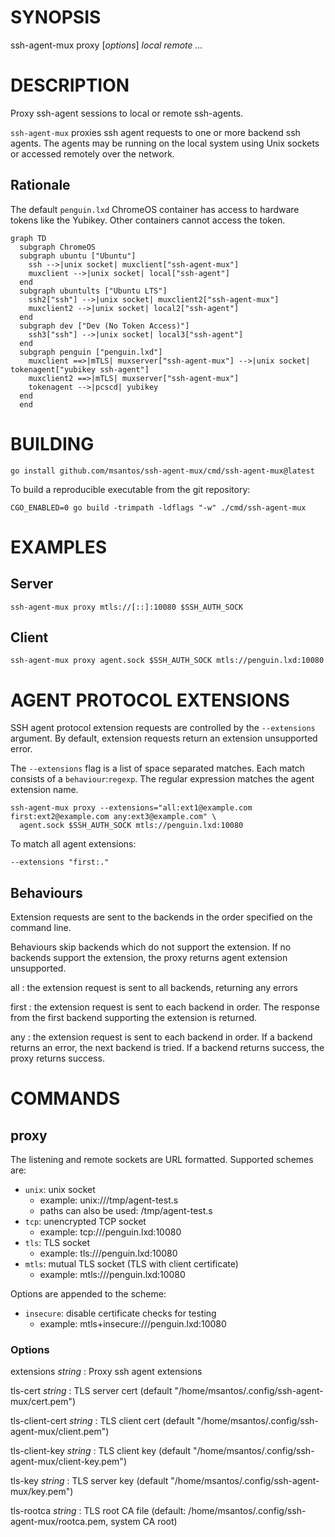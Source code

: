 # SYNOPSIS

ssh-agent-mux proxy [*options*] *local* *remote* *...*

# DESCRIPTION

Proxy ssh-agent sessions to local or remote ssh-agents.

`ssh-agent-mux` proxies ssh agent requests to one or more backend ssh
agents. The agents may be running on the local system using Unix sockets
or accessed remotely over the network.

## Rationale

The default `penguin.lxd` ChromeOS container has access to hardware
tokens like the Yubikey. Other containers cannot access the token.

```mermaid
graph TD
  subgraph ChromeOS
  subgraph ubuntu ["Ubuntu"]
    ssh -->|unix socket| muxclient["ssh-agent-mux"]
    muxclient -->|unix socket| local["ssh-agent"]
  end
  subgraph ubuntults ["Ubuntu LTS"]
    ssh2["ssh"] -->|unix socket| muxclient2["ssh-agent-mux"]
    muxclient2 -->|unix socket| local2["ssh-agent"]
  end
  subgraph dev ["Dev (No Token Access)"]
    ssh3["ssh"] -->|unix socket| local3["ssh-agent"]
  end
  subgraph penguin ["penguin.lxd"]
    muxclient ==>|mTLS| muxserver["ssh-agent-mux"] -->|unix socket| tokenagent["yubikey ssh-agent"]
    muxclient2 ==>|mTLS| muxserver["ssh-agent-mux"]
    tokenagent -->|pcscd| yubikey
  end
  end
```

# BUILDING

```
go install github.com/msantos/ssh-agent-mux/cmd/ssh-agent-mux@latest
```

To build a reproducible executable from the git repository:

```
CGO_ENABLED=0 go build -trimpath -ldflags "-w" ./cmd/ssh-agent-mux
```

# EXAMPLES

## Server

```
ssh-agent-mux proxy mtls://[::]:10080 $SSH_AUTH_SOCK
```

## Client

```
ssh-agent-mux proxy agent.sock $SSH_AUTH_SOCK mtls://penguin.lxd:10080
```

# AGENT PROTOCOL EXTENSIONS

SSH agent protocol extension requests are controlled by the `--extensions`
argument. By default, extension requests return an extension unsupported
error.

The `--extensions` flag is a list of space separated matches. Each match
consists of a `behaviour`:`regexp`. The regular expression matches the
agent extension name.

```
ssh-agent-mux proxy --extensions="all:ext1@example.com first:ext2@example.com any:ext3@example.com" \
  agent.sock $SSH_AUTH_SOCK mtls://penguin.lxd:10080
```

To match all agent extensions:

```
--extensions "first:."
```

## Behaviours

Extension requests are sent to the backends in the order specified on
the command line.

Behaviours skip backends which do not support the extension. If no
backends support the extension, the proxy returns agent extension
unsupported.

all
: the extension request is sent to all backends, returning any errors

first
: the extension request is sent to each backend in order. The response
from the first backend supporting the extension is returned.

any
: the extension request is sent to each backend in order. If a backend
returns an error, the next backend is tried. If a backend returns success,
the proxy returns success.

# COMMANDS

## proxy

The listening and remote sockets are URL formatted. Supported schemes are:

* `unix`: unix socket
  * example: unix:///tmp/agent-test.s
  * paths can also be used: /tmp/agent-test.s
* `tcp`: unencrypted TCP socket
  * example: tcp:///penguin.lxd:10080
* `tls`: TLS socket
  * example: tls:///penguin.lxd:10080
* `mtls`: mutual TLS socket (TLS with client certificate)
  * example: mtls:///penguin.lxd:10080

Options are appended to the scheme:
* `insecure`: disable certificate checks for testing
  * example: mtls+insecure:///penguin.lxd:10080

### Options

extensions *string*
: Proxy ssh agent extensions

tls-cert *string*
: TLS server cert (default "/home/msantos/.config/ssh-agent-mux/cert.pem")

tls-client-cert *string*
: TLS client cert (default "/home/msantos/.config/ssh-agent-mux/client.pem")

tls-client-key *string*
: TLS client key (default "/home/msantos/.config/ssh-agent-mux/client-key.pem")

tls-key *string*
: TLS server key (default "/home/msantos/.config/ssh-agent-mux/key.pem")

tls-rootca *string*
: TLS root CA file (default: /home/msantos/.config/ssh-agent-mux/rootca.pem, system CA root)
